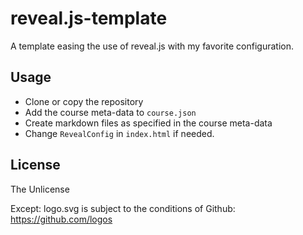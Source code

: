 # reveal.js-template

A template easing the use of reveal.js with my favorite configuration.

## Usage

- Clone or copy the repository
- Add the course meta-data to `course.json`
- Create markdown files as specified in the course meta-data 
- Change `RevealConfig` in `index.html` if needed.

## License

The Unlicense

Except: logo.svg is subject to the conditions of Github: https://github.com/logos
